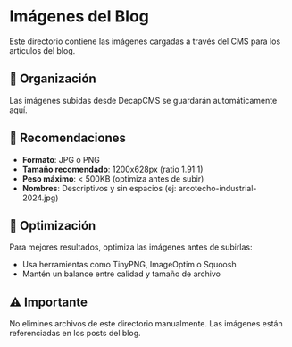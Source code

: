 # Imágenes del Blog

Este directorio contiene las imágenes cargadas a través del CMS para los artículos del blog.

## 📁 Organización

Las imágenes subidas desde DecapCMS se guardarán automáticamente aquí.

## 📏 Recomendaciones

- **Formato**: JPG o PNG
- **Tamaño recomendado**: 1200x628px (ratio 1.91:1)
- **Peso máximo**: < 500KB (optimiza antes de subir)
- **Nombres**: Descriptivos y sin espacios (ej: arcotecho-industrial-2024.jpg)

## 🔧 Optimización

Para mejores resultados, optimiza las imágenes antes de subirlas:
- Usa herramientas como TinyPNG, ImageOptim o Squoosh
- Mantén un balance entre calidad y tamaño de archivo

## ⚠️ Importante

No elimines archivos de este directorio manualmente. Las imágenes están referenciadas en los posts del blog.
